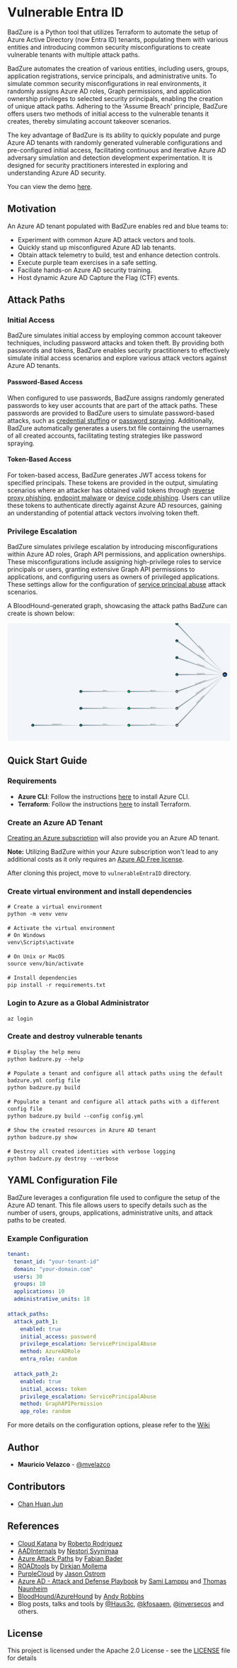# Vulnerable Entra ID

BadZure is a Python tool that utilizes Terraform to automate the setup of Azure Active Directory (now Entra ID) tenants, populating them with various entities and introducing common security misconfigurations to create vulnerable tenants with multiple attack paths.

BadZure automates the creation of various entities, including users, groups, application registrations, service principals, and administrative units. To simulate common security misconfigurations in real environments, it randomly assigns Azure AD roles, Graph permissions, and application ownership privileges to selected security principals, enabling the creation of unique attack paths. Adhering to the 'Assume Breach' principle, BadZure offers users two methods of initial access to the vulnerable tenants it creates, thereby simulating account takeover scenarios.

The key advantage of BadZure is its ability to quickly populate and purge Azure AD tenants with randomly generated vulnerable configurations and pre-configured initial access, facilitating continuous and iterative Azure AD adversary simulation and detection development experimentation. It is designed for security practitioners interested in exploring and understanding Azure AD security.

You can view the demo [here](https://www.youtube.com/watch?v=IzurUrOsvsQ&t).

## Motivation

An Azure AD tenant populated with BadZure enables red and blue teams to:

- Experiment with common Azure AD attack vectors and tools.
- Quickly stand up misconfigured Azure AD lab tenants.
- Obtain attack telemetry to build, test and enhance detection controls.
- Execute purple team exercises in a safe setting.
- Faciliate hands-on Azure AD security training.
- Host dynamic Azure AD Capture the Flag (CTF) events.

## Attack Paths

### Initial Access

BadZure simulates initial access by employing common account takeover techniques, including password attacks and token theft. By providing both passwords and tokens, BadZure enables security practitioners to effectively simulate initial access scenarios and explore various attack vectors against Azure AD tenants.

#### Password-Based Access

When configured to use passwords, BadZure assigns randomly generated passwords to key user accounts that are part of the attack paths. These passwords are provided to BadZure users to simulate password-based attacks, such as [credential stuffing](https://owasp.org/www-community/attacks/Credential_stuffing) or [password spraying](https://owasp.org/www-community/attacks/Password_Spraying_Attack). Additionally, BadZure automatically generates a users.txt file containing the usernames of all created accounts, facilitating testing strategies like password spraying.

#### Token-Based Access

For token-based access, BadZure generates JWT access tokens for specified principals. These tokens are provided in the output, simulating scenarios where an attacker has obtained valid tokens through [reverse proxy phishing](https://help.evilginx.com/), [endpoint malware](https://mrd0x.com/stealing-tokens-from-office-applications/) or [device code phishing](https://aadinternals.com/post/phishing/). Users can utilize these tokens to authenticate directly against Azure AD resources, gaining an understanding of potential attack vectors involving token theft.

### Privilege Escalation

BadZure simulates privilege escalation by introducing misconfigurations within Azure AD roles, Graph API permissions, and application ownerships. These misconfigurations include assigning high-privilege roles to service principals or users, granting extensive Graph API permissions to applications, and configuring users as owners of privileged applications. These settings allow for the configuration of [service principal abuse](https://posts.specterops.io/azure-privilege-escalation-via-service-principal-abuse-210ae2be2a5) attack scenarios.

A BloodHound-generated graph, showcasing the attack paths BadZure can create is shown below:

![](img/attack_paths.png)

## Quick Start Guide

### Requirements

- **Azure CLI**: Follow the instructions [here](https://docs.microsoft.com/en-us/cli/azure/install-azure-cli) to install Azure CLI.
- **Terraform**: Follow the instructions [here](https://learn.hashicorp.com/tutorials/terraform/install-cli) to install Terraform.

### Create an Azure AD Tenant

[Creating an Azure subscription](https://learn.microsoft.com/en-us/training/modules/create-an-azure-account/1-introduction) will also provide you an Azure AD tenant.

**Note:** Utilizing BadZure within your Azure subscription won't lead to any additional costs as it only requires an [Azure AD Free license](https://azure.microsoft.com/en-us/free/).

After cloning this project, move to `vulnerableEntraID` directory.

### Create virtual environment and install dependencies

```shell
# Create a virtual environment
python -m venv venv

# Activate the virtual environment
# On Windows
venv\Scripts\activate

# On Unix or MacOS
source venv/bin/activate

# Install dependencies
pip install -r requirements.txt
```

### Login to Azure as a Global Administrator

```shell
az login
```

### Create and destroy vulnerable tenants

```shell
# Display the help menu
python badzure.py --help

# Populate a tenant and configure all attack paths using the default badzure.yml config file
python badzure.py build

# Populate a tenant and configure all attack paths with a different config file
python badzure.py build --config config.yml

# Show the created resources in Azure AD tenant
python badzure.py show

# Destroy all created identities with verbose logging
python badzure.py destroy --verbose

```

## YAML Configuration File

BadZure leverages a configuration file used to configure the setup of the Azure AD tenant. This file allows users to specify details such as the number of users, groups, applications, administrative units, and attack paths to be created.

### Example Configuration

```yaml
tenant:
  tenant_id: "your-tenant-id"
  domain: "your-domain.com"
  users: 30
  groups: 10
  applications: 10
  administrative_units: 10

attack_paths:
  attack_path_1:
    enabled: true
    initial_access: password
    privilege_escalation: ServicePrincipalAbuse
    method: AzureADRole
    entra_role: random

  attack_path_2:
    enabled: true
    initial_access: token
    privilege_escalation: ServicePrincipalAbuse
    method: GraphAPIPermission
    app_role: random
```

For more details on the configuration options, please refer to the [Wiki](https://github.com/mvelazc0/BadZure/wiki/YAML-Configuration-Guide)

## Author

- **Mauricio Velazco** - [@mvelazco](https://twitter.com/mvelazco)

## Contributors

- [Chan Huan Jun](https://www.linkedin.com/in/chan-huan-jun-50a704115/)

## References

- [Cloud Katana](https://github.com/Azure/Cloud-Katana) by [Roberto Rodriguez](https://twitter.com/Cyb3rWard0g)
- [AADInternals](https://github.com/Gerenios/AADInternals) by [Nestori Syynimaa](https://twitter.com/DrAzureAD)
- [Azure Attack Paths](https://cloudbrothers.info/en/azure-attack-paths/) by [Fabian Bader](https://twitter.com/fabian_bader)
- [ROADtools](https://github.com/dirkjanm/ROADtools) by [Dirkjan Mollema](https://twitter.com/_dirkjan)
- [PurpleCloud](https://github.com/iknowjason/PurpleCloud) by [Jason Ostrom](https://twitter.com/securitypuck)
- [Azure AD - Attack and Defense Playbook](https://github.com/Cloud-Architekt/AzureAD-Attack-Defense) by [Sami Lamppu](https://twitter.com/samilamppu) and [Thomas Naunheim](https://twitter.com/Thomas_Live)
- [BloodHound/AzureHound](https://github.com/BloodHoundAD/AzureHound) by [Andy Robbins](https://twitter.com/_wald0)
- Blog posts, talks and tools by [@Haus3c](https://twitter.com/Haus3c), [@kfosaaen](https://twitter.com/kfosaaen), [@inversecos](https://twitter.com/inversecos) and others.

## License

This project is licensed under the Apache 2.0 License - see the [LICENSE](LICENSE) file for details
